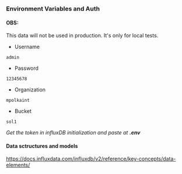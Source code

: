 ### Environment Variables and Auth

#### OBS:
This data will not be used in production. It's only for local tests.

 - Username
```
admin
```
 - Password
```
12345678
```
 - Organization
```
mpolkaint
```
 - Bucket
```
sol1
```

*Get the token in influxDB initialization and paste at **.env***

#### Data sctructures and models
https://docs.influxdata.com/influxdb/v2/reference/key-concepts/data-elements/

